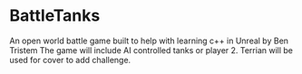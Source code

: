 # BattleTanks

An open world battle game built to help with learning c++ in Unreal by Ben Tristem
The game will include AI controlled tanks or player 2. 
Terrian will be used for cover to add challenge.

